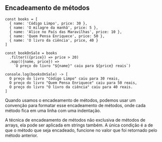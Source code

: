 ## Encadeamento de métodos

~~~
const books = [
  { name: 'Código Limpo', price: 30 },
  { name: 'O milagre da manhã', price: 5 },
  { name: 'Alice no País das Maravilhas', price: 10 },
  { name: 'Quem Pensa Enriquece', price: 50 },
  { name: 'O livro da ciência', price, 40 }
]

const bookOnSale = books
  .filter(({price}) => price > 20)
  .map(({name, price}) => 
    `O preço do livro "${name}" caiu para ${price} reais`)

console.log(booksOnSale) -> [
  O preço do livro "Código Limpo" caiu para 30 reais,
  O preço do livro "Quem Pensa Enriquece" caiu para 50 reais,
  O preço do livro "O livro da ciência" caiu para 40 reais.
]

~~~

Quando usamos o encadeamento de métodos, podemos usar um convenção para formatar esse encadeamento de métodos, onde cada método fica em uma linha com uma indentação.

A técnica de encadeamento de métodos não exclusiva de métodos de  arrays, ela pode ser aplicada em strings também. A única condição é a de que o método que seja encadeado, funcione no valor que foi retornado pelo método anterior.
